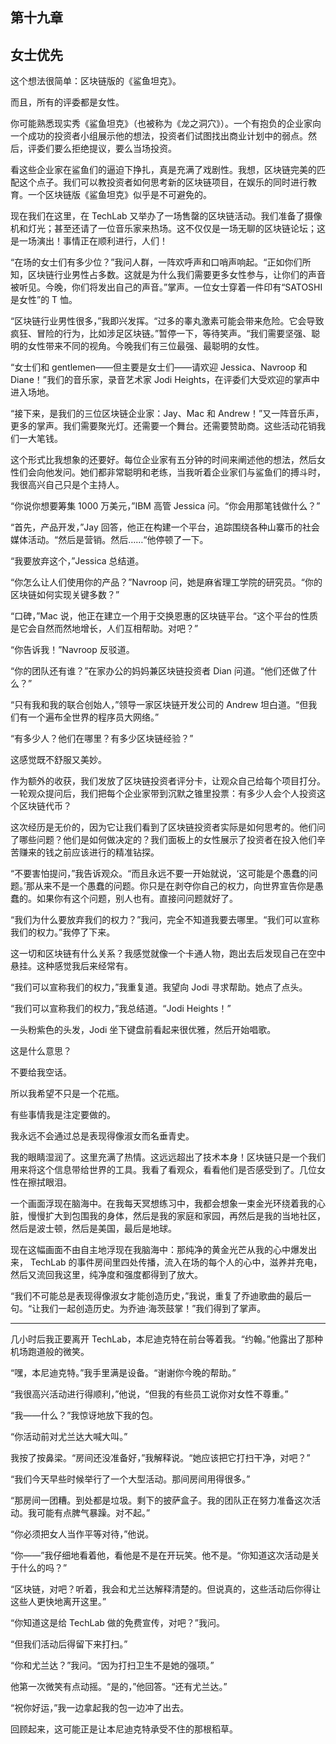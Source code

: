 ## 第十九章

## 女士优先

这个想法很简单：区块链版的《鲨鱼坦克》。

而且，所有的评委都是女性。

你可能熟悉现实秀《鲨鱼坦克》（也被称为《龙之洞穴》）。一个有抱负的企业家向一个成功的投资者小组展示他的想法，投资者们试图找出商业计划中的弱点。然后，评委们要么拒绝提议，要么当场投资。

看这些企业家在鲨鱼们的逼迫下挣扎，真是充满了戏剧性。我想，区块链完美的匹配这个点子。我们可以教投资者如何思考新的区块链项目，在娱乐的同时进行教育。一个区块链版《鲨鱼坦克》似乎是不可避免的。

现在我们在这里，在 TechLab 又举办了一场售罄的区块链活动。我们准备了摄像机和灯光；甚至还请了一位音乐家来热场。这不仅仅是一场无聊的区块链论坛；这是一场演出！事情正在顺利进行，人们！

“在场的女士们有多少位？”我问人群，一阵欢呼声和口哨声响起。“正如你们所知，区块链行业男性占多数。这就是为什么我们需要更多女性参与，让你们的声音被听见。今晚，你们将发出自己的声音。”掌声。一位女士穿着一件印有“SATOSHI 是女性”的 T 恤。

“区块链行业男性很多，”我即兴发挥。“过多的睾丸激素可能会带来危险。它会导致疯狂、冒险的行为，比如涉足区块链。”暂停一下，等待笑声。“我们需要坚强、聪明的女性带来不同的视角。今晚我们有三位最强、最聪明的女性。

“女士们和 gentlemen——但主要是女士们——请欢迎 Jessica、Navroop 和 Diane！”我们的音乐家，录音艺术家 Jodi Heights，在评委们大受欢迎的掌声中进入场地。

“接下来，是我们的三位区块链企业家：Jay、Mac 和 Andrew！”又一阵音乐声，更多的掌声。我们需要聚光灯。还需要一个舞台。还需要赞助商。这些活动花销我们一大笔钱。

这个形式比我想象的还要好。每位企业家有五分钟的时间来阐述他的想法，然后女性们会向他发问。她们都非常聪明和老练，当我听着企业家们与鲨鱼们的搏斗时，我很高兴自己只是个主持人。

“你说你想要筹集 1000 万美元，”IBM 高管 Jessica 问。“你会用那笔钱做什么？”

“首先，产品开发，”Jay 回答，他正在构建一个平台，追踪围绕各种山寨币的社会媒体活动。“然后是营销。然后……“他停顿了一下。

“我要放弃这个，”Jessica 总结道。

“你怎么让人们使用你的产品？”Navroop 问，她是麻省理工学院的研究员。“你的区块链如何实现关键多数？”

“口碑，”Mac 说，他正在建立一个用于交换恩惠的区块链平台。“这个平台的性质是它会自然而然地增长，人们互相帮助。对吧？”

“你告诉我！”Navroop 反驳道。

“你的团队还有谁？”在家办公的妈妈兼区块链投资者 Dian 问道。“他们还做了什么？”

“只有我和我的联合创始人，”领导一家区块链开发公司的 Andrew 坦白道。“但我们有一个遍布全世界的程序员大网络。”

“有多少人？他们在哪里？有多少区块链经验？”

这感觉既不舒服又美妙。

作为额外的收获，我们发放了区块链投资者评分卡，让观众自己给每个项目打分。一轮观众提问后，我们把每个企业家带到沉默之锥里投票：有多少人会个人投资这个区块链代币？

这次经历是无价的，因为它让我们看到了区块链投资者实际是如何思考的。他们问了哪些问题？他们是如何做决定的？我们面板上的女性展示了投资者在投入他们辛苦赚来的钱之前应该进行的精准钻探。

“不要害怕提问，”我告诉观众。“而且永远不要一开始就说，‘这可能是个愚蠢的问题。’那从来不是一个愚蠢的问题。你只是在剥夺你自己的权力，向世界宣告你是愚蠢的。如果你有这个问题，别人也有。直接问问题就好了。

“我们为什么要放弃我们的权力？”我问，完全不知道我要去哪里。“我们可以宣称我们的权力。”我停了下来。

这一切和区块链有什么关系？我感觉就像一个卡通人物，跑出去后发现自己在空中悬挂。这种感觉我后来经常有。

“我们可以宣称我们的权力，”我重复道。我望向 Jodi 寻求帮助。她点了点头。

“我们可以宣称我们的权力，”我总结道。“Jodi Heights！”

一头粉紫色的头发，Jodi 坐下键盘前看起来很优雅，然后开始唱歌。

这是什么意思？

不要给我空话。

所以我希望不只是一个花瓶。

有些事情我是注定要做的。

我永远不会通过总是表现得像淑女而名垂青史。

我的眼睛湿润了。这里充满了热情。这远远超出了技术本身！区块链只是一个我们用来将这个信息带给世界的工具。我看了看观众，看看他们是否感受到了。几位女性在擦拭眼泪。

一个画面浮现在脑海中。在我每天冥想练习中，我都会想象一束金光环绕着我的心脏，慢慢扩大到包围我的身体，然后是我的家庭和家园，再然后是我的当地社区，然后是波士顿，然后是美国，最后是地球。

现在这幅画面不由自主地浮现在我脑海中：那纯净的黄金光芒从我的心中爆发出来， TechLab 的事件房间里四处传播，流入在场的每个人的心中，滋养并充电，然后又流回我这里，纯净度和强度都得到了放大。

“我们不可能总是表现得像淑女才能创造历史，”我说，重复了乔迪歌曲的最后一句。“让我们一起创造历史。为乔迪·海茨鼓掌！”我们得到了掌声。

* * *

几小时后我正要离开 TechLab，本尼迪克特在前台等着我。“约翰。”他露出了那种机场跑道般的微笑。

“嘿，本尼迪克特。”我手里满是设备。“谢谢你今晚的帮助。”

“我很高兴活动进行得顺利，”他说，“但我的有些员工说你对女性不尊重。”

“我——什么？”我惊讶地放下我的包。

“你活动前对尤兰达大喊大叫。”

我按了按鼻梁。“房间还没准备好，”我解释说。“她应该把它打扫干净，对吧？”

“我们今天早些时候举行了一个大型活动。那间房间用得很多。”

“那房间一团糟。到处都是垃圾。剩下的披萨盒子。我的团队正在努力准备这次活动。我可能有点脾气暴躁。对不起。”

“你必须把女人当作平等对待，”他说。

“你——”我仔细地看着他，看他是不是在开玩笑。他不是。“你知道这次活动是关于什么的吗？”

“区块链，对吧？听着，我会和尤兰达解释清楚的。但说真的，这些活动后你得让这些人更快地离开这里。”

“你知道这是给 TechLab 做的免费宣传，对吧？”我问。

“但我们活动后得留下来打扫。”

“你和尤兰达？”我问。“因为打扫卫生不是她的强项。”

他第一次微笑有点动摇。“是的，”他回答。“还有尤兰达。”

“祝你好运，”我一边拿起我的包一边冲了出去。

回顾起来，这可能正是让本尼迪克特承受不住的那根稻草。
